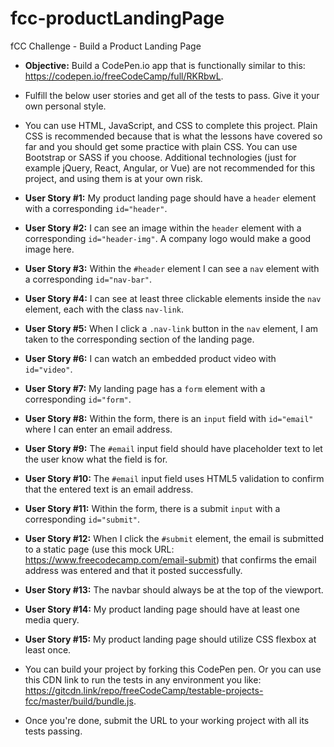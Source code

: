 # fcc-productLandingPage
fCC Challenge - Build a Product Landing Page

- **Objective:** Build a CodePen.io app that is functionally similar to this:
  https://codepen.io/freeCodeCamp/full/RKRbwL.

- Fulfill the below user stories and get all of the tests to pass. Give it your
  own personal style.

- You can use HTML, JavaScript, and CSS to complete this project. Plain CSS is
  recommended because that is what the lessons have covered so far and you should
  get some practice with plain CSS. You can use Bootstrap or SASS if you choose.
  Additional technologies (just for example jQuery, React, Angular, or Vue) are
  not recommended for this project, and using them is at your own risk.

- **User Story #1:** My product landing page should have a `header` element with a
  corresponding `id="header"`.

- **User Story #2:** I can see an image within the `header` element with a
  corresponding `id="header-img"`. A company logo would make a good image here.

- **User Story #3:** Within the `#header` element I can see a `nav` element with a
  corresponding `id="nav-bar"`.

- **User Story #4:** I can see at least three clickable elements inside the `nav`
  element, each with the class `nav-link`.

- **User Story #5:** When I click a `.nav-link` button in the `nav` element, I am
  taken to the corresponding section of the landing page.

- **User Story #6:** I can watch an embedded product video with `id="video"`.

- **User Story #7:** My landing page has a `form` element with a corresponding
  `id="form"`.

- **User Story #8:** Within the form, there is an `input` field with `id="email"`
  where I can enter an email address.

- **User Story #9:** The `#email` input field should have placeholder text to let
  the user know what the field is for.

- **User Story #10:** The `#email` input field uses HTML5 validation to confirm
  that the entered text is an email address.

- **User Story #11:** Within the form, there is a submit `input` with a
  corresponding `id="submit"`.

- **User Story #12:** When I click the `#submit` element, the email is submitted
  to a static page (use this mock URL: https://www.freecodecamp.com/email-submit)
  that confirms the email address was entered and that it posted successfully.

- **User Story #13:** The navbar should always be at the top of the viewport.

- **User Story #14:** My product landing page should have at least one media query.

- **User Story #15:** My product landing page should utilize CSS flexbox at
 least once.

- You can build your project by forking this CodePen pen. Or you can use this
  CDN link to run the tests in any environment you like: https://gitcdn.link/repo/freeCodeCamp/testable-projects-fcc/master/build/bundle.js.

- Once you're done, submit the URL to your working project with all its tests
  passing.
